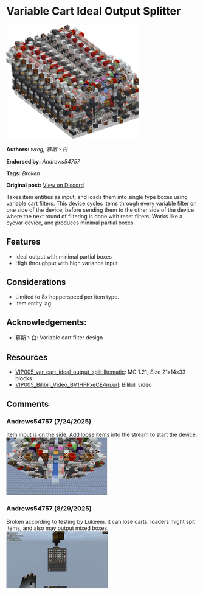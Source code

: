 # Variable Cart Ideal Output Splitter
<img alt="area_render_98_.png" src="images/area_render_98_.png?raw=1" height="300px">

**Authors:** *wreg, 慕斯丶白*

**Endorsed by:** *Andrews54757*

**Tags:** *Broken*

**Original post:** [View on Discord](https://discord.com/channels/1375556143186837695/1397833391767818270)

Takes item entities as input, and loads them into single type boxes using variable cart filters. This device cycles items through every variable filter on one side of the device, before sending them to the other side of the device where the next round of filtering is done with reset filters. Works like a cycvar device, and produces minimal partial boxes.
## Features
- Ideal output with minimal partial boxes
- High throughput with high variance input
## Considerations
- Limited to 8x hopperspeed per item type.
- Item entity lag

## Acknowledgements:
- 慕斯丶白: Variable cart filter design

## Resources
- [VIP005_var_cart_ideal_output_split.litematic](attachments/VIP005_var_cart_ideal_output_split.litematic): MC 1.21, Size 21x14x33 blocks
- [VIP005_Bilibili_Video_BV1HFPxeCE4m.url](https://www.bilibili.com/video/BV1HFPxeCE4m/): Bilibili video

## Comments

### Andrews54757 (7/24/2025)
Item input is on the side. Add loose items into the stream to start the device.
<img alt="image.png" src="comments_attachments/1397834495616618526-image.png?raw=1" height="150px">


### Andrews54757 (8/29/2025)
Broken according to testing by Lukeem. it can lose carts, loaders might spit items, and also may output mixed boxes.
<img alt="image.png" src="comments_attachments/1410878526885855313-image.png?raw=1" height="150px">

